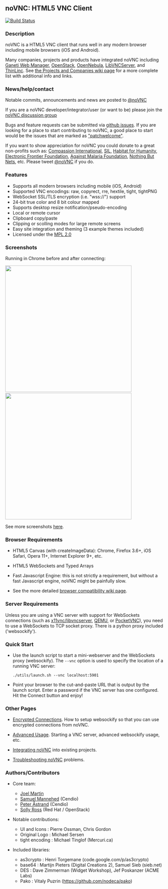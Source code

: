 ## noVNC: HTML5 VNC Client

[![Build Status](https://travis-ci.org/kanaka/noVNC.svg?branch=master)](https://travis-ci.org/kanaka/noVNC)

### Description

noVNC is a HTML5 VNC client that runs well in any modern browser including
mobile browsers (iOS and Android).

Many companies, projects and products have integrated noVNC including
[Ganeti Web Manager](http://code.osuosl.org/projects/ganeti-webmgr),
[OpenStack](http://www.openstack.org),
[OpenNebula](http://opennebula.org/),
[LibVNCServer](http://libvncserver.sourceforge.net), and
[ThinLinc](https://cendio.com/thinlinc).
See [the Projects and Companies wiki page](https://github.com/kanaka/noVNC/wiki/Projects-and-companies-using-noVNC)
for a more complete list with additional info and links.

### News/help/contact

Notable commits, announcements and news are posted to
<a href="http://www.twitter.com/noVNC">@noVNC</a>

If you are a noVNC developer/integrator/user (or want to be) please
join the <a
href="https://groups.google.com/forum/?fromgroups#!forum/novnc">noVNC
discussion group</a>

Bugs and feature requests can be submitted via [github
issues](https://github.com/kanaka/noVNC/issues). If you are looking
for a place to start contributing to noVNC, a good place to start
would be the issues that are marked as
["patchwelcome"](https://github.com/kanaka/noVNC/issues?labels=patchwelcome).

If you want to show appreciation for noVNC you could donate to a great
non-profits such as: [Compassion
International](http://www.compassion.com/), [SIL](http://www.sil.org),
[Habitat for Humanity](http://www.habitat.org), [Electronic Frontier
Foundation](https://www.eff.org/), [Against Malaria
Foundation](http://www.againstmalaria.com/), [Nothing But
Nets](http://www.nothingbutnets.net/), etc. Please tweet <a
href="http://www.twitter.com/noVNC">@noVNC</a> if you do.


### Features

* Supports all modern browsers including mobile (iOS, Android)
* Supported VNC encodings: raw, copyrect, rre, hextile, tight, tightPNG
* WebSocket SSL/TLS encryption (i.e. "wss://") support
* 24-bit true color and 8 bit colour mapped
* Supports desktop resize notification/pseudo-encoding
* Local or remote cursor
* Clipboard copy/paste
* Clipping or scolling modes for large remote screens
* Easy site integration and theming (3 example themes included)
* Licensed under the [MPL 2.0](http://www.mozilla.org/MPL/2.0/)

### Screenshots

Running in Chrome before and after connecting:

<img src="http://kanaka.github.com/noVNC/img/noVNC-5.png" width=400>&nbsp;<img src="http://kanaka.github.com/noVNC/img/noVNC-7.jpg" width=400>

See more screenshots <a href="http://kanaka.github.com/noVNC/screenshots.html">here</a>.


### Browser Requirements

* HTML5 Canvas (with createImageData): Chrome, Firefox 3.6+, iOS
  Safari, Opera 11+, Internet Explorer 9+, etc.

* HTML5 WebSockets and Typed Arrays

* Fast Javascript Engine: this is not strictly a requirement, but
  without a fast Javascript engine, noVNC might be painfully slow.

* See the more detailed [browser compatibility wiki page](https://github.com/kanaka/noVNC/wiki/Browser-support).


### Server Requirements

Unless you are using a VNC server with support for WebSockets
connections (such as
[x11vnc/libvncserver](http://libvncserver.sourceforge.net/),
[QEMU](http://www.qemu.org/), or
[PocketVNC](http://www.pocketvnc.com/blog/?page_id=866)), you need to
use a WebSockets to TCP socket proxy. There is a python proxy included
('websockify').


### Quick Start

* Use the launch script to start a mini-webserver and the WebSockets
  proxy (websockify). The `--vnc` option is used to specify the location of
  a running VNC server:

    `./utils/launch.sh --vnc localhost:5901`

* Point your browser to the cut-and-paste URL that is output by the
  launch script. Enter a password if the VNC server has one
  configured. Hit the Connect button and enjoy!


### Other Pages

* [Encrypted Connections](https://github.com/kanaka/websockify/wiki/Encrypted-Connections). How to setup websockify so that you can use encrypted connections from noVNC.

* [Advanced Usage](https://github.com/kanaka/noVNC/wiki/Advanced-usage). Starting a VNC server, advanced websockify usage, etc.

* [Integrating noVNC](https://github.com/kanaka/noVNC/wiki/Integration) into existing projects.

* [Troubleshooting noVNC](https://github.com/kanaka/noVNC/wiki/Troubleshooting) problems.


### Authors/Contributors

* Core team:
    * [Joel Martin](https://github.com/kanaka)
    * [Samuel Mannehed](https://github.com/samhed) (Cendio)
    * [Peter Åstrand](https://github.com/astrand) (Cendio)
    * [Solly Ross](https://github.com/DirectXMan12) (Red Hat / OpenStack)

* Notable contributions:
    * UI and Icons : Pierre Ossman, Chris Gordon
    * Original Logo : Michael Sersen
    * tight encoding : Michael Tinglof (Mercuri.ca)

* Included libraries:
    * as3crypto : Henri Torgemane (code.google.com/p/as3crypto)
    * base64 : Martijn Pieters (Digital Creations 2), Samuel Sieb (sieb.net)
    * DES : Dave Zimmerman (Widget Workshop), Jef Poskanzer (ACME Labs)
    * Pako : Vitaly Puzrin (https://github.com/nodeca/pako)
